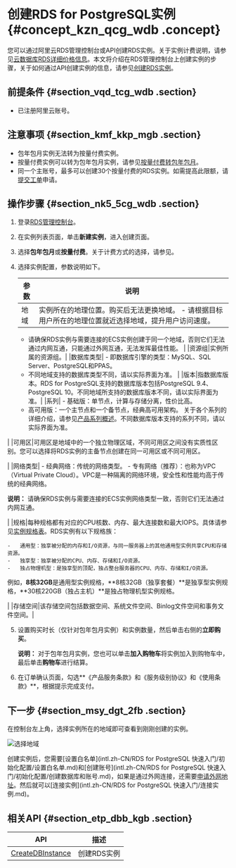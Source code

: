 # 创建RDS for PostgreSQL实例 {#concept_kzn_qcg_wdb .concept}

您可以通过阿里云RDS管理控制台或API创建RDS实例。关于实例计费说明，请参见[云数据库RDS详细价格信息](https://www.alibabacloud.com/product/apsaradb-for-rds?spm=a3c0i.7938564.220486.8.10521d15zCpnIt#pricing)。本文将介绍在RDS管理控制台上创建实例的步骤，关于如何通过API创建实例的信息，请参见[创建RDS实例](../intl.zh-CN/API参考/实例管理/CreateDBInstance.md#)。

## 前提条件 {#section_vqd_tcg_wdb .section}

-   已注册阿里云账号。

## 注意事项 {#section_kmf_kkp_mgb .section}

-   包年包月实例无法转为按量付费实例。
-   按量付费实例可以转为包年包月实例，请参见[按量付费转包年包月](../intl.zh-CN/用户指南/计费管理/按量付费转包年包月.md#)。
-   同一个主账号，最多可以创建30个按量付费的RDS实例。如需提高此限额，请[提交工单](https://workorder-intl.console.aliyun.com/console.htm#/ticket/createIndex)申请。

## 操作步骤 {#section_nk5_5cg_wdb .section}

1.  登录[RDS管理控制台](https://rds.console.aliyun.com/?spm=5176.doc43185.2.7.mR2Syx)。
2.  在实例列表页面，单击**新建实例**，进入创建页面。
3.  选择**包年包月**或**按量付费**。关于计费方式的选择，请参见。
4.  选择实例配置，参数说明如下。

    |参数|说明|
    |--|--|
    |地域|实例所在的地理位置。购买后无法更换地域。    -   请根据目标用户所在的地理位置就近选择地域，提升用户访问速度。
    -   请确保RDS实例与需要连接的ECS实例创建于同一个地域，否则它们无法通过内网互通，只能通过外网互通，无法发挥最佳性能。
|
    |资源组|实例所属的资源组。|
    |数据库类型|     -   即数据库引擎的类型：MySQL、SQL Server、PostgreSQL和PPAS。
    -   不同地域支持的数据库类型不同，请以实际界面为准。
 |
    |版本|指数据库版本。RDS for PostgreSQL支持的数据库版本包括PostgreSQL 9.4、PostgreSQL 10。不同地域所支持的数据库版本不同，请以实际界面为准。|
    |系列|    -   基础版：单节点，计算与存储分离，性价比高。
    -   高可用版：一个主节点和一个备节点，经典高可用架构。
关于各个系列的详细介绍，请参见[产品系列概述](../intl.zh-CN/云数据库RDS简介/产品系列/产品系列概述.md)。不同数据库版本支持的系列不同，请以实际界面为准。

|
    |可用区|可用区是地域中的一个独立物理区域，不同可用区之间没有实质性区别。您可以选择将RDS实例的主备节点创建在同一可用区或不同可用区。

|
    |网络类型|     -   经典网络：传统的网络类型。
    -   专有网络（推荐）：也称为VPC（Virtual Private Cloud）。VPC是一种隔离的网络环境，安全性和性能均高于传统的经典网络。

**说明：** 请确保RDS实例与需要连接的ECS实例网络类型一致，否则它们无法通过内网互通。

 |
    |规格|每种规格都有对应的CPU核数、内存、最大连接数和最大IOPS。具体请参见[实例规格表](../intl.zh-CN/云数据库RDS简介/实例规格/实例规格表.md#)。RDS实例有以下规格族：

    -   通用型：独享被分配的内存和I/O资源，与同一服务器上的其他通用型实例共享CPU和存储资源。
    -   独享型：独享被分配的CPU、内存、存储和I/O资源。
    -   独占物理机型：是独享型的顶配，独占整台服务器的CPU、内存、存储和I/O资源。
例如，**8核32GB**是通用型实例规格，**8核32GB（独享套餐）**是独享型实例规格，**30核220GB（独占主机）**是独占物理机型实例规格。

|
    |存储空间|该存储空间包括数据空间、系统文件空间、Binlog文件空间和事务文件空间。|

5.  设置购买时长（仅针对包年包月实例）和实例数量，然后单击右侧的**立即购买**。

    **说明：** 对于包年包月实例，您也可以单击**加入购物车**将实例加入到购物车中，最后单击**购物车**进行结算。

6.  在订单确认页面，勾选**《产品服务条款》和《服务级别协议》和《使用条款》**，根据提示完成支付。

## 下一步 {#section_msy_dgt_2fb .section}

在控制台左上角，选择实例所在的地域即可查看到刚刚创建的实例。

![选择地域](http://static-aliyun-doc.oss-cn-hangzhou.aliyuncs.com/assets/img/7814/154780239536543_zh-CN.png)

创建实例后，您需要[设置白名单](intl.zh-CN/RDS for PostgreSQL 快速入门/初始化配置/设置白名单.md)和[创建账号](intl.zh-CN/RDS for PostgreSQL 快速入门/初始化配置/创建数据库和账号.md)，如果是通过外网连接，还需要[申请外网地址](https://www.alibabacloud.com/help/zh/doc-detail/97738.htm)。然后就可以[连接实例](intl.zh-CN/RDS for PostgreSQL 快速入门/连接实例.md)。

## 相关API {#section_etp_dbb_kgb .section}

|API|描述|
|---|--|
|[CreateDBInstance](../intl.zh-CN/API参考/实例管理/CreateDBInstance.md#)|创建RDS实例|

